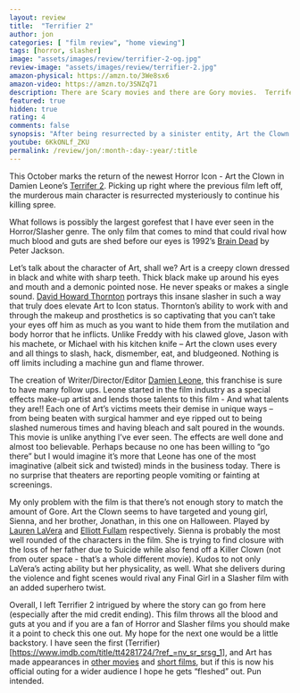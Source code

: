 ```yaml
---
layout: review
title:  "Terrifier 2"
author: jon
categories: [ "film review", "home viewing"]
tags: [horror, slasher]
image: "assets/images/review/terrifier-2-og.jpg"
review-image: "assets/images/review/terrifier-2.jpg"
amazon-physical: https://amzn.to/3We8sx6
amazon-video: https://amzn.to/3SNZq71
description: There are Scary movies and there are Gory movies.  Terrifer 2 is much more the latter.  So much more the latter.
featured: true
hidden: true
rating: 4
comments: false
synopsis: "After being resurrected by a sinister entity, Art the Clown returns to Miles County where he must hunt down and destroy a teenage girl and her younger brother on Halloween night. As the body count rises, the siblings fight to stay alive while uncovering the true nature of Art's evil intent."  
youtube: 6KkONLf_ZKU
permalink: /review/jon/:month-:day-:year/:title
---
```

This October marks the return of the newest Horror Icon - Art the Clown in Damien Leone’s [Terrifer 2](https://www.terrifier2themovie.com/home/).  Picking up right where the previous film left off, the murderous main character is resurrected mysteriously to continue his killing spree.  

What follows is possibly the largest gorefest that I have ever seen in the Horror/Slasher genre.  The only film that comes to mind that could rival how much blood and guts are shed before our eyes is 1992’s [Brain Dead](https://www.imdb.com/title/tt0103873/) by Peter Jackson.  

Let’s talk about the character of Art, shall we?  Art is a creepy clown dressed in black and white with sharp teeth. Thick black make up around his eyes and mouth and a demonic pointed nose.  He never speaks or makes a single sound.  [David Howard Thornton](https://www.imdb.com/name/nm7476686/?ref_=tt_cl_i_1) portrays this insane slasher in such a way that truly does elevate Art to Icon status.  Thornton’s ability to work with and through the makeup and prosthetics is so captivating that you can’t take your eyes off him as much as you want to hide them from the mutilation and body horror that he inflicts.  Unlike Freddy with his clawed glove, Jason with his machete, or Michael with his kitchen knife – Art the clown uses every and all things to slash, hack, dismember, eat, and bludgeoned.  Nothing is off limits including a machine gun and flame thrower.  

The creation of Writer/Director/Editor [Damien Leone](https://www.imdb.com/name/nm2093171/?ref_=tt_cl_dr_1), this franchise is sure to have many follow ups.  Leone started in the film industry as a special effects make-up artist and lends those talents to this film - And what talents they are!! Each one of Art’s victims meets their demise in unique ways – from being beaten with surgical hammer and eye ripped out to being slashed numerous times and having bleach and salt poured in the wounds.  This movie is unlike anything I’ve ever seen.  The effects are well done and almost too believable.  Perhaps because no one has been willing to “go there” but I would imagine it’s more that Leone has one of the most imaginative (albeit sick and twisted) minds in the business today.  There is no surprise that theaters are reporting people vomiting or fainting at screenings.  

My only problem with the film is that there’s not enough story to match the amount of Gore.  Art the Clown seems to have targeted and young girl, Sienna, and her brother, Jonathan, in this one on Halloween.  Played by [Lauren LaVera](https://www.imdb.com/name/nm8367841/?ref_=tt_cl_t_3) and [Elliott Fullam](https://www.imdb.com/name/nm9869437/?ref_=tt_cl_i_14) respectively.  Sienna is probably the most well rounded of the characters in the film.  She is trying to find closure with the loss of her father due to Suicide while also fend off a Killer Clown (not from outer space - that’s a whole different movie).  Kudos to not only LaVera’s acting ability but her physicality, as well.  What she delivers during the violence and fight scenes would rival any Final Girl in a Slasher film with an added superhero twist.

Overall, I left Terrifier 2 intrigued by where the story can go from here (especially after the mid credit ending).  This film throws all the blood and guts at you and if you are a fan of Horror and Slasher films you should make it a point to check this one out. My hope for the next one would be a little backstory.  I have seen the first (Terrifier)[https://www.imdb.com/title/tt4281724/?ref_=nv_sr_srsg_1], and Art has made appearances in [other movies](https://www.imdb.com/title/tt2900624/?ref_=nm_knf_t4) and [short films](https://www.imdb.com/title/tt2900624/?ref_=nm_knf_t4), but if this is now his official outing for a wider audience I hope he gets “fleshed” out.  Pun intended.
